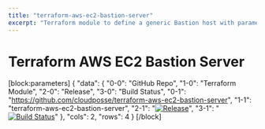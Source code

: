 ```yaml
---
title: "terraform-aws-ec2-bastion-server"
excerpt: "Terraform module to define a generic Bastion host with parameterized `user_data`"
---
```

# Terraform AWS EC2 Bastion Server
[block:parameters]
{
  "data": {
    "0-0": "GitHub Repo",
    "1-0": "Terraform Module",
    "2-0": "Release",
    "3-0": "Build Status",
    "0-1": "https://github.com/cloudposse/terraform-aws-ec2-bastion-server",
    "1-1": "terraform-aws-ec2-bastion-server",
    "2-1": "[![Release](https://img.shields.io/github/release/cloudposse/terraform-aws-ec2-bastion-server.svg)](https://github.com/cloudposse/terraform-aws-ec2-bastion-server/releases)",
    "3-1": "[![Build Status](https://travis-ci.org/terraform-aws-ec2-bastion-server.svg?branch=master)](https://travis-ci.org/terraform-aws-ec2-bastion-server)"
  },
  "cols": 2,
  "rows": 4
}
[/block]